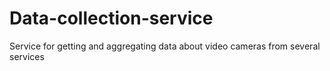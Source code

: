 # Data-collection-service
Service for getting and aggregating data about video cameras from several services
